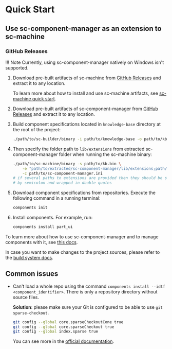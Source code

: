 # Quick Start

## Use sc-component-manager as an extension to sc-machine

### GitHub Releases

!!! Note
    Currently, using sc-component-manager natively on Windows isn't supported.

1. Download pre-built artifacts of sc-machine from [GitHub Releases](https://github.com/ostis-ai/sc-machine/releases) and extract it to any location.

    To learn more about how to install and use sc-machine artifacts, see [sc-machine quick start](https://ostis-ai.github.io/sc-machine/quick_start/).

2. Download pre-built artifacts of sc-component-manager from [GitHub Releases](https://github.com/ostis-ai/sc-component-manager/releases) and extract it to any location.
  
3. Build component specifications located in `knowledge-base` directory at the root of the project:

    ```sh
    ./path/to/sc-builder/binary -i path/to/knowledge-base -o path/to/kb.bin --clear
    ```

4. Then specify the folder path to `lib/extensions` from extracted sc-component-manager folder when running the sc-machine binary:
   
    ```sh
    ./path/to/sc-machine/binary -s path/to/kb.bin \
        -e "path/to/extracted/sc-component-manager/lib/extensions;path/to/sc-machine/lib/extensions" \
        -c path/to/sc-component-manager.ini
    # if several paths to extensions are provided then they should be separated 
    # by semicolon and wrapped in double quotes
    ```

5. Download component specifications from repositories. Execute the following command in a running terminal:

    ```sh
    components init
    ```

6. Install components. For example, run:

    ```sh
    components install part_ui
    ```

To learn more about how to use sc-component-manager and to manage components with it, see [this docs](usage/usage.md).

In case you want to make changes to the project sources, please refer to the [build system docs](build/build_system.md).

## Common issues

- Can't load a whole repo using the command `components install --idtf <component_identifier>`. There is only a repository directory without source files.
  
  **Solution**: please make sure your Git is configured to be able to use `git sparse-checkout`.
  ```sh
  git config --global core.sparseCheckoutCone true
  git config --global core.sparseCheckout true
  git config --global index.sparse true
  ```
  You can see more in the [official documentation](https://git-scm.com/docs/git-sparse-checkout).
